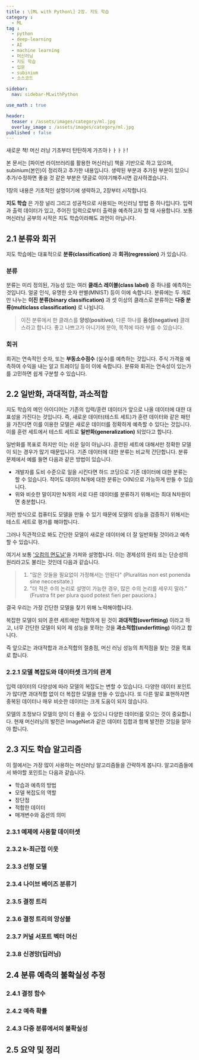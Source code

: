 ```yaml
---
title : \[ML with Python\] 2장. 지도 학습
category :
  - ML
tag :
  - python
  - deep-learning
  - AI
  - machine learning
  - 머신러닝
  - 지도 학습
  - 입문
  - subinium
  - 소스코드

sidebar:
  nav: sidebar-MLwithPython

use_math : true

header:
  teaser : /assets/images/category/ml.jpg
  overlay_image : /assets/images/category/ml.jpg
published : false
---
```


새로운 책! 머신 러닝 기초부터 탄탄하게 가즈아ㅏㅏㅏㅏ!

본 문서는 [파이썬 라이브러리를 활용한 머신러닝] 책을 기반으로 하고 있으며, subinium(본인)이 정리하고 추가한 내용입니다. 생략된 부분과 추가된 부분이 있으니 추가/수정하면 좋을 것 같은 부분은 댓글로 이야기해주시면 감사하겠습니다.

1장의 내용은 기초적인 설명이기에 생략하고, 2장부터 시작합니다.

**지도 학습** 은 가장 널리 그리고 성공적으로 사용되는 머신러닝 방법 중 하나입니다.
입력과 출력 데이터가 있고, 주어진 입력으로부터 출력을 예측하고자 할 때 사용합니다.
보통 머신러닝 공부의 시작은 지도 학습이라해도 과언이 아닙니다.

## 2.1 분류와 회귀

지도 학습에는 대표적으로 **분류(classification)** 과 **회귀(regression)** 가 있습니다.

### 분류

분류는 미리 정의된, 가능성 있는 여러 **클래스 레이블(class label)** 중 하나를 예측하는 것입니다.
얼굴 인식, 유명한 숫자 판별(MNIST) 등이 이에 속합니다.
분류에는 두 개로만 나누는 **이진 분류(binary classification)** 과 셋 이상의 클래스로 분류하는 **다중 분류(multiclass classification)** 로 나뉩니다.

> 이진 분류에서 한 클래스를 **양성(positive)**, 다른 하나를 **음성(negative)** 클래스라고 합니다. 좋고 나쁘고가 아니기에 분야, 목적에 따라 부를 수 있습니다.

### 회귀

회귀는 연속적인 숫자, 또는 **부동소수점수** (실수)를 예측하는 것입니다. 주식 가격을 예측하여 수익을 내는 알고 트레이딩 등이 이에 속합니다. 분류와 회귀는 연속성이 있는가를 고민하면 쉽게 구분할 수 있습니다.

## 2.2 일반화, 과대적합, 과소적합

지도 학습의 메인 아이디어는 기존의 입력/훈련 데이터가 앞으로 나올 데이터에 대한 대표성을 가진다는 것입니다.
즉, 새로운 데이터(테스트 세트)가 훈련 데이터와 같은 패턴을 가진다면 이를 이용한 모델은 새로운 데이터를 정확하게 예측할 수 있다는 것입니다. 이를 훈련 세트에서 테스트 세트로 **일반화(generalization)** 되었다고 합니다.

일반화를 목표로 하지만 이는 쉬운 일이 아닙니다. 훈련된 세트에 대해서만 정확한 모델이 되는 경우가 많기 때문입니다.
기존 데이터에 대한 분류는 비교적 간단합니다. 분류 문제에서 예를 들면 다음과 같은 방법이 있습니다.

- 개발자를 도비 수준으로 일을 시킨다면 하드 코딩으로 기존 데이터에 대한 분류는 할 수 있습니다. 적어도 데이터 N개에 대한 분류는 O(N)으로 가능하게 만들 수 있습니다.
- 위와 비슷한 말이지만 N개의 서로 다른 데이터를 분류하기 위해서는 최대 N차원이면 충분합니다.

저런 방식으로 컴퓨터도 모델을 만들 수 있기 때문에 모델의 성능을 검증하기 위해서는 테스트 세트로 평가를 해야합니다.

그러나 직관적으로 봐도 간단한 모델이 새로운 데이터에 더 잘 일반화될 것이라고 예측할 수 있습니다.

여기서 보통 ['오컴의 면도날'](https://ko.wikipedia.org/wiki/%EC%98%A4%EC%BB%B4%EC%9D%98_%EB%A9%B4%EB%8F%84%EB%82%A0)을 가져와 설명합니다. 이는 경제성의 원리 또는 단순성의 원리라고도 불리는 것인데 다음과 같습니다.

> 1. "많은 것들을 필요없이 가정해서는 안된다" (Pluralitas non est ponenda sine neccesitate.)
> 2. "더 적은 수의 논리로 설명이 가능한 경우, 많은 수의 논리를 세우지 말라."(Frustra fit per plura quod potest fieri per pauciora.)

결국 우리는 가장 간단한 모델을 찾기 위해 노력해야합니다.

복잡한 모델이 되어 훈련 세트에만 적합하게 된 것이 **과대적합(overfitting)** 이라고 하고, 너무 간단한 모델이 되어 제 성능을 못하는 것을 **과소적합(underfitting)** 이라고 합니다.

즉 앞으로는 과대적합과 과소적합의 절충점, 머신 러닝 성능의 최적점을 찾는 것을 목표로 합니다.

### 2.2.1 모델 복잡도와 데이터셋 크기의 관계

입력 데이터의 다양성에 따라 모델의 복잡도는 변할 수 있습니다.
다양한 데이터 포인트가 많다면 과대적합 없이 더 복잡한 모델을 만들 수 있습니다.
또 다른 말로 표현하자면 중복된 데이터나 매우 비슷한 데이터는 크게 도움이 되지 않습니다.

모델의 조정보다 모델의 양이 더 좋을 수 있으니 다양한 데이터를 모으는 것이 중요합니다.
현재 머신러닝의 발전은 ImageNet과 같은 데이터 집합과 함께 발전한 것임을 알아야 합니다.

## 2.3 지도 학습 알고리즘

이 절에서는 가장 많이 사용하는 머신러닝 알고리즘들을 간략하게 봅니다.
알고리즘들에서 봐야할 포인트는 다음과 같습니다.

- 학습과 예측의 방법
- 모델 복잡도의 역할
- 장단점
- 적합한 데이터
- 매개변수와 옵션의 의미

### 2.3.1 예제에 사용할 데이터셋

### 2.3.2 k-최근접 이웃

### 2.3.3 선형 모델

### 2.3.4 나이브 베이즈 분류기

### 2.3.5 결정 트리

### 2.3.6 결정 트리의 앙상블

### 2.3.7 커널 서포트 벡터 머신

### 2.3.8 신경망(딥러닝)

## 2.4 분류 예측의 불확실성 추정

### 2.4.1 결정 함수

### 2.4.2 예측 확률

### 2.4.3 다중 분류에서의 불확실성

## 2.5 요약 및 정리
